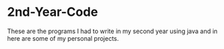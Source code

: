 # 2nd-Year-Code
These are the programs I had to write in my second year using java and in here are some of my personal projects.
